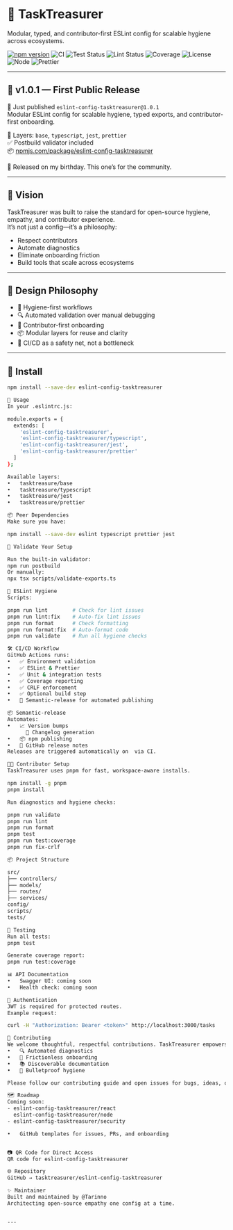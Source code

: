 # 🧾 TaskTreasurer

Modular, typed, and contributor-first ESLint config for scalable hygiene across ecosystems.

[![npm version](https://img.shields.io/npm/v/eslint-config-tasktreasurer)](https://www.npmjs.com/package/eslint-config-tasktreasurer)
![CI](https://github.com/tasktreasurer/TaskTreasurer/actions/workflows/ci.yml/badge.svg)
![Test Status](https://github.com/tasktreasurer/TaskTreasurer/actions/workflows/test.yml/badge.svg)
![Lint Status](https://github.com/tasktreasurer/TaskTreasurer/actions/workflows/lint.yml/badge.svg)
![Coverage](https://codecov.io/gh/tasktreasurer/TaskTreasurer/branch/main/graph/badge.svg)
![License](https://img.shields.io/github/license/tasktreasurer/TaskTreasurer)
![Node](https://img.shields.io/badge/node-20.x-blue.svg)
![Prettier](https://img.shields.io/badge/code_style-prettier-ff69b4.svg)

---

## 🎉 v1.0.1 — First Public Release

🚀 Just published `eslint-config-tasktreasurer@1.0.1`  
Modular ESLint config for scalable hygiene, typed exports, and contributor-first onboarding.

🧩 Layers: `base`, `typescript`, `jest`, `prettier`  
✅ Postbuild validator included  
📦 [npmjs.com/package/eslint-config-tasktreasurer](https://www.npmjs.com/package/eslint-config-tasktreasurer)

🎂 Released on my birthday. This one’s for the community.

---

## 🌟 Vision

TaskTreasurer was built to raise the standard for open-source hygiene, empathy, and contributor experience.  
It’s not just a config—it’s a philosophy:  
- Respect contributors  
- Automate diagnostics  
- Eliminate onboarding friction  
- Build tools that scale across ecosystems

---

## 🧠 Design Philosophy

- 🧼 Hygiene-first workflows
- 🔍 Automated validation over manual debugging
- 🤝 Contributor-first onboarding
- 📦 Modular layers for reuse and clarity
- 🧪 CI/CD as a safety net, not a bottleneck

---

## 🚀 Install

```bash
npm install --save-dev eslint-config-tasktreasurer

🔧 Usage
In your .eslintrc.js:

module.exports = {
  extends: [
    'eslint-config-tasktreasurer',
    'eslint-config-tasktreasurer/typescript',
    'eslint-config-tasktreasurer/jest',
    'eslint-config-tasktreasurer/prettier'
  ]
};

Available layers:
• 	tasktreasure/base
• 	tasktreasure/typescript
• 	tasktreasure/jest
• 	tasktreasure/prettier

📦 Peer Dependencies
Make sure you have:

npm install --save-dev eslint typescript prettier jest

🧪 Validate Your Setup

Run the built-in validator:
npm run postbuild
Or manually:
npx tsx scripts/validate-exports.ts

🧹 ESLint Hygiene
Scripts:

pnpm run lint        # Check for lint issues
pnpm run lint:fix    # Auto-fix lint issues
pnpm run format      # Check formatting
pnpm run format:fix  # Auto-format code
pnpm run validate    # Run all hygiene checks

🛠️ CI/CD Workflow
GitHub Actions runs:
• 	✅ Environment validation
• 	✅ ESLint & Prettier
• 	✅ Unit & integration tests
• 	✅ Coverage reporting
• 	✅ CRLF enforcement
• 	✅ Optional build step
• 	🚀 Semantic-release for automated publishing

📦 Semantic-release
Automates:
• 	📈 Version bumps
	  📝 Changelog generation
• 	📦 npm publishing
• 	📣 GitHub release notes
Releases are triggered automatically on  via CI.

🧑‍💻 Contributor Setup
TaskTreasurer uses pnpm for fast, workspace-aware installs.

npm install -g pnpm
pnpm install

Run diagnostics and hygiene checks:

pnpm run validate
pnpm run lint
pnpm run format
pnpm test
pnpm run test:coverage
pnpm run fix-crlf

📦 Project Structure

src/
├── controllers/
├── models/
├── routes/
├── services/
config/
scripts/
tests/

🧪 Testing
Run all tests:
pnpm test

Generate coverage report:
pnpm run test:coverage

📊 API Documentation
• 	Swagger UI: coming soon
• 	Health check: coming soon

🔐 Authentication
JWT is required for protected routes.
Example request:

curl -H "Authorization: Bearer <token>" http://localhost:3000/tasks

🤝 Contributing
We welcome thoughtful, respectful contributions. TaskTreasurer empowers contributors with:
• 	🔍 Automated diagnostics
• 	🧼 Frictionless onboarding
• 	📚 Discoverable documentation
• 	🧪 Bulletproof hygiene

Please follow our contributing guide and open issues for bugs, ideas, or improvements.

🗺️ Roadmap
Coming soon:
- eslint-config-tasktreasurer/react
  eslint-config-tasktreasurer/node
- eslint-config-tasktreasurer/security

• 	GitHub templates for issues, PRs, and onboarding


📷 QR Code for Direct Access
QR code for eslint-config-tasktreasurer

🌐 Repository
GitHub → tasktreasurer/eslint-config-tasktreasurer

✨ Maintainer
Built and maintained by @Tarinno
Architecting open-source empathy one config at a time.


---
